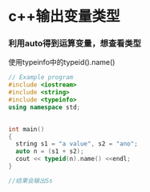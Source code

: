 # c++输出变量类型

### 利用auto得到运算变量，想查看类型

使用typeinfo中的typeid\(\).name\(\)

```cpp
// Example program
#include <iostream>
#include <string>
#include <typeinfo>
using namespace std;

        
int main()
{
  string s1 = "a value", s2 = "ano";
  auto n = (s1 + s2);
  cout << typeid(n).name() <<endl;
}

//结果会输出Ss
```

